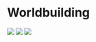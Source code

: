# Worldbuilding

![](https://img.shields.io/badge/status-placeholder-c00) 
![](https://img.shields.io/badge/version-v0.0.0-930)
![](https://img.shields.io/badge/feedback-welcome!-1a1)
